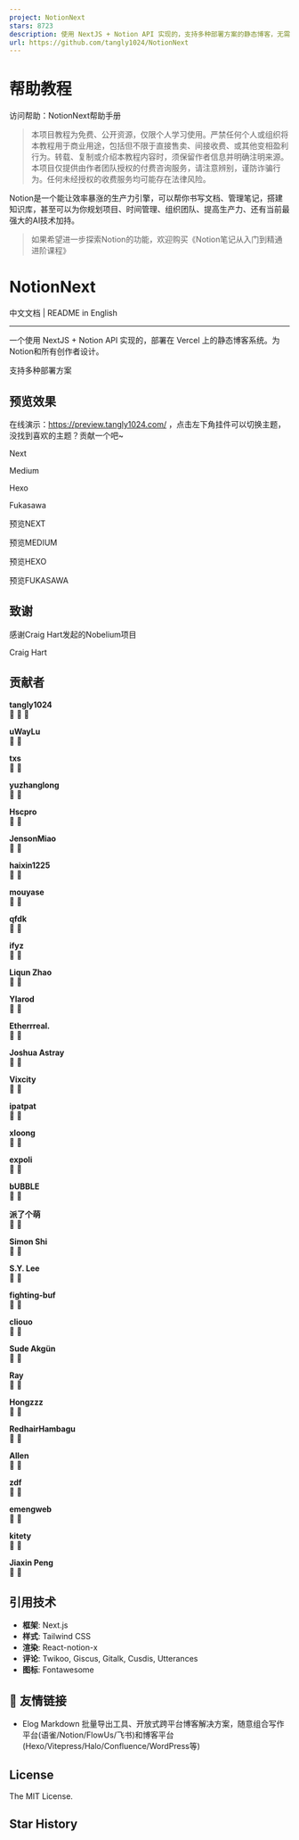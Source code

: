 ```yaml
---
project: NotionNext
stars: 8723
description: 使用 NextJS + Notion API 实现的，支持多种部署方案的静态博客，无需服务器、零门槛搭建网站，为Notion和所有创作者设计。 (A static blog built with NextJS and Notion API, supporting multiple deployment options. No server required, zero threshold to set up a website. Designed for Notion and all creators.)
url: https://github.com/tangly1024/NotionNext
---
```


帮助教程
====

访问帮助：NotionNext帮助手册

> 本项目教程为免费、公开资源，仅限个人学习使用。严禁任何个人或组织将本教程用于商业用途，包括但不限于直接售卖、间接收费、或其他变相盈利行为。转载、复制或介绍本教程内容时，须保留作者信息并明确注明来源。 本项目仅提供由作者团队授权的付费咨询服务，请注意辨别，谨防诈骗行为。任何未经授权的收费服务均可能存在法律风险。

Notion是一个能让效率暴涨的生产力引擎，可以帮你书写文档、管理笔记，搭建知识库，甚至可以为你规划项目、时间管理、组织团队、提高生产力、还有当前最强大的AI技术加持。

> 如果希望进一步探索Notion的功能，欢迎购买《Notion笔记从入门到精通进阶课程》

NotionNext
==========

中文文档 | README in English

* * *

一个使用 NextJS + Notion API 实现的，部署在 Vercel 上的静态博客系统。为Notion和所有创作者设计。

支持多种部署方案

预览效果
----

在线演示：https://preview.tangly1024.com/ ，点击左下角挂件可以切换主题，没找到喜欢的主题？贡献一个吧~

Next

Medium

Hexo

Fukasawa

预览NEXT

预览MEDIUM

预览HEXO

预览FUKASAWA

致谢
--

感谢Craig Hart发起的Nobelium项目

  
Craig Hart

贡献者
---

  
**tangly1024**  
🎫 🔧 🐛

  
**uWayLu**  
🔧 🐛

  
**txs**  
🔧 🐛

  
**yuzhanglong**  
🔧 🐛

  
**Hscpro**  
🔧 🐛

  
**JensonMiao**  
🔧 🐛

  
**haixin1225**  
🔧 🐛

  
**mouyase**  
🔧 🐛

  
**qfdk**  
🔧 🐛

  
**ifyz**  
🔧 🐛

  
**Liqun Zhao**  
🔧 🐛

  
**Ylarod**  
🔧 🐛

  
**Etherrreal.**  
🔧 🐛

  
**Joshua Astray**  
🔧 🐛

  
**Vixcity**  
🔧 🐛

  
**ipatpat**  
🔧 🐛

  
**xloong**  
🔧 🐛

  
**expoli**  
🔧 🐛

  
**bUBBLE**  
🔧 🐛

  
**派了个萌**  
🔧 🐛

  
**Simon Shi**  
🔧 🐛

  
**S.Y. Lee**  
🔧 🐛

  
**fighting-buf**  
🔧 🐛

  
**cliouo**  
🔧 🐛

  
**Sude Akgün**  
🔧 🐛

  
**Ray**  
🔧 🐛

  
**Hongzzz**  
🔧 🐛

  
**RedhairHambagu**  
🔧 🐛

  
**Allen**  
🔧 🐛

  
**zdf**  
🔧 🐛

  
**emengweb**  
🔧 🐛

  
**kitety**  
🔧 🐛

  
**Jiaxin Peng**  
🔧 🐛

引用技术
----

-   **框架**: Next.js
-   **样式**: Tailwind CSS
-   **渲染**: React-notion-x
-   **评论**: Twikoo, Giscus, Gitalk, Cusdis, Utterances
-   **图标**: Fontawesome

🔗 友情链接
-------

-   Elog Markdown 批量导出工具、开放式跨平台博客解决方案，随意组合写作平台(语雀/Notion/FlowUs/飞书)和博客平台(Hexo/Vitepress/Halo/Confluence/WordPress等)

License
-------

The MIT License.

Star History
------------
